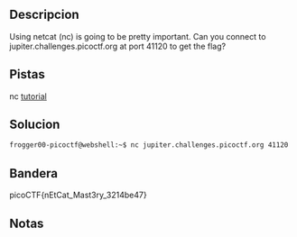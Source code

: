 ## Descripcion
Using netcat (nc) is going to be pretty important. Can you connect to jupiter.challenges.picoctf.org at port 41120 to get the flag?

## Pistas
nc [tutorial](https://linux.die.net/man/1/nc)

## Solucion
```bash 
frogger00-picoctf@webshell:~$ nc jupiter.challenges.picoctf.org 41120
```

## Bandera
picoCTF{nEtCat_Mast3ry_3214be47}

## Notas



